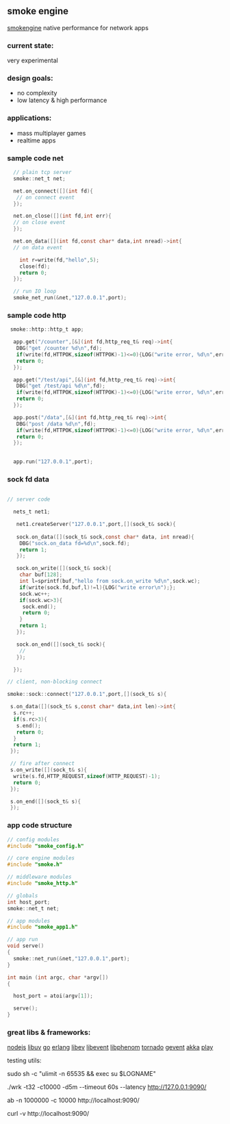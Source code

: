 ## smoke engine

[smokengine](https://github.com/papercompute/smokengine) native performance for network apps

### current state: 

very experimental

### design goals:

* no complexity
* low latency & high performance

### applications:

* mass multiplayer games
* realtime apps

### sample code net

```c
  // plain tcp server
  smoke::net_t net;

  net.on_connect([](int fd){
   // on connect event
  });

  net.on_close([](int fd,int err){
  // on close event
  });

  net.on_data([](int fd,const char* data,int nread)->int{
  // on data event

    int r=write(fd,"hello",5);
    close(fd);
    return 0; 
  });

  // run IO loop
  smoke_net_run(&net,"127.0.0.1",port);

```

### sample code http

```c
 smoke::http::http_t app;

  app.get("/counter",[&](int fd,http_req_t& req)->int{
   DBG("get /counter %d\n",fd);
   if(write(fd,HTTPOK,sizeof(HTTPOK)-1)<=0){LOG("write error, %d\n",errno);}
   return 0;
  }); 

  app.get("/test/api",[&](int fd,http_req_t& req)->int{
   DBG("get /test/api %d\n",fd);
   if(write(fd,HTTPOK,sizeof(HTTPOK)-1)<=0){LOG("write error, %d\n",errno);}
   return 0;
  }); 

  app.post("/data",[&](int fd,http_req_t& req)->int{
   DBG("post /data %d\n",fd);
   if(write(fd,HTTPOK,sizeof(HTTPOK)-1)<=0){LOG("write error, %d\n",errno);}
   return 0;
  }); 

   
  app.run("127.0.0.1",port);

```

### sock fd data

```c

// server code

  nets_t net1; 

   net1.createServer("127.0.0.1",port,[](sock_t& sock){
 
   sock.on_data([](sock_t& sock,const char* data, int nread){
    DBG("sock.on_data fd=%d\n",sock.fd);
    return 1;
   });

   sock.on_write([](sock_t& sock){
    char buf[128];
    int l=sprintf(buf,"hello from sock.on_write %d\n",sock.wc); 
    if(write(sock.fd,buf,l)!=l){LOG("write error\n");};
    sock.wc++;
    if(sock.wc>3){
     sock.end(); 
     return 0;
    }
    return 1;
   });

   sock.on_end([](sock_t& sock){
    //
   });

  });

// client, non-blocking connect

smoke::sock::connect("127.0.0.1",port,[](sock_t& s){

 s.on_data([](sock_t& s,const char* data,int len)->int{
  s.rc++;
  if(s.rc>3){
   s.end();
   return 0;
  }
  return 1;
 });

 // fire after connect
 s.on_write([](sock_t& s){
  write(s.fd,HTTP_REQUEST,sizeof(HTTP_REQUEST)-1);
  return 0;
 });

 s.on_end([](sock_t& s){
 });


```

### app code structure

```c
// config modules
#include "smoke_config.h"

// core engine modules
#include "smoke.h"

// middleware modules
#include "smoke_http.h"

// globals
int host_port;
smoke::net_t net;

// app modules
#include "smoke_app1.h"

// app run
void serve()
{
  smoke::net_run(&net,"127.0.0.1",port);  
}

int main (int argc, char *argv[])
{

  host_port = atoi(argv[1]);

  serve();
}

```

### great libs & frameworks:

[nodejs](https://github.com/joyent/node) [libuv](https://github.com/joyent/libuv)
[go](http://golang.org) [erlang](http://www.erlang.org/)
[libev](http://software.schmorp.de/pkg/libev.html) [libevent](http://libevent.org/) [libphenom](http://facebook.github.io/libphenom/)
[tornado](http://www.tornadoweb.org)
[gevent](http://www.gevent.org)
[akka](http://akka.io/)
[play](http://www.playframework.com)






testing utils:

sudo sh -c "ulimit -n 65535 && exec su $LOGNAME"

./wrk -t32 -c10000 -d5m --timeout 60s --latency http://127.0.0.1:9090/

ab -n 1000000 -c 10000 http://localhost:9090/

curl -v http://localhost:9090/

